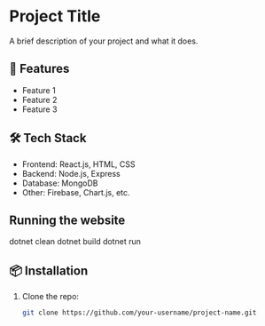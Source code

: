 # Project Title

A brief description of your project and what it does.

## 🚀 Features

- Feature 1
- Feature 2
- Feature 3

## 🛠 Tech Stack

- Frontend: React.js, HTML, CSS
- Backend: Node.js, Express
- Database: MongoDB
- Other: Firebase, Chart.js, etc.

## Running the website
   dotnet clean
   dotnet build
   dotnet run

## 📦 Installation

1. Clone the repo:
   ```bash
   git clone https://github.com/your-username/project-name.git